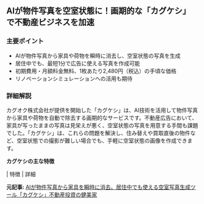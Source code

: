 ## AIが物件写真を空室状態に！画期的な「カグケシ」で不動産ビジネスを加速

### 主要ポイント

* AIが物件写真から家具や荷物を瞬時に消去し、空室状態の写真を生成
* 居住中でも、最短1分で広告に使える写真を作成可能
* 初期費用・月額料金無料、1枚あたり2,480円（税込）の手頃な価格
* リノベーションシミュレーションへの活用も期待

### 詳細解説

カグオク株式会社が提供を開始した「カグケシ」は、AI技術を活用して物件写真から家具や荷物を自動で除去する画期的なサービスです。不動産広告において、家具が写ったままの写真は見栄えが悪く、空室状態の写真を用意する手間も課題でした。「カグケシ」は、これらの問題を解決し、住み替えや買取直後の物件など、空室状態での撮影が難しい場合でも、手軽に空室状態の画像を作成できます。

**カグケシの主な特徴**

| 特徴 | 詳細 

**元記事:** [AIが物件写真から家具を瞬時に消去。居住中でも使える空室写真生成ツール「カグケシ」不動産投資の健美家](https://www.kenbiya.com/ar/ns/release/p_service/8962.html)
